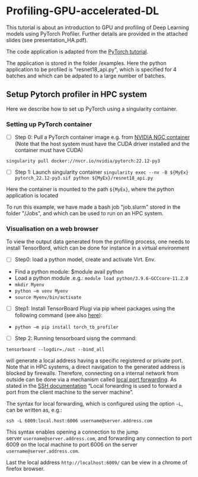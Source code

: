 # Profiling-GPU-accelerated-DL

This tutorial is about an introduction to GPU and profiling of Deep Learning models using PyTorch Profiler. Further details are provided in the attached slides (see presentation_HA.pdf).

The code application is adapted from the [PyTorch tutorial](https://pytorch.org/tutorials/intermediate/tensorboard_profiler_tutorial.html).

The application is stored in the folder /examples. Here the python application to be profiled is
"resnet18_api.py", which is specified for 4 batches and which can be adpated to a large number of batches.


## Setup Pytorch profiler in HPC system 

Here we describe how to set up PyTorch using a singularity container.

### Setting up PyTorch container

- [ ] Step 0: Pull a PyTorch container image
e.g. from [NVIDIA NGC container](https://catalog.ngc.nvidia.com/orgs/nvidia/containers/pytorch)
(Note that the host system must have the CUDA driver installed and the
container must have CUDA)

`singularity pull docker://nvcr.io/nvidia/pytorch:22.12-py3`

- [ ] Step 1: Launch singularity container
`singularity exec --nv -B ${MyEx} pytorch_22.12-py3.sif python ${MyEx}/resnet18_api.py`

Here the container is mounted to the path `${MyEx}`, where the python application is located

To run this example, we have made a bash job "job.slurm" stored in the folder "/Jobs", and which can be used to run on an HPC system.


### Visualisation on a web browser

To view the output data generated from the profiling process, one needs to install TensorBord, which can be done for instance in a virtual environment

- [ ] Step0: load a python model, create and activate Virt. Env.
- Find a python module: $module avail python
- Load a python module .e.g.: `module load python/3.9.6-GCCcore-11.2.0`
- `mkdir Myenv`
- `python –m venv Myenv`
- `source Myenv/bin/activate`

- [ ] Step1: Install TensorBoard Plugi via pip wheel packages using the following command (see also [here](https://pytorch.org/tutorials/intermediate/tensorboard_profiler_tutorial.html)):
- `python –m pip install torch_tb_profiler`

- [ ] Step 2: Running tensorboard uisng the command:

`tensorboard --logdir=./out --bind_all` 

will generate a local address having a specific registered or private port. Note that in HPC systems, a direct navigation
to the generated address is blocked by firewalls. Therefore, connecting on a internal network from outside can be done 
via a mechanism called [local port forwarding](https://www.ssh.com/academy/ssh/tunneling-example#local-forwarding). As stated in the [SSH documentation](https://www.ssh.com/academy/ssh/tunneling-example#local-forwarding) “Local forwarding is used to forward a port from the client machine to the server machine”.

The syntax for local forwarding, which is configured using the option `–L`, can be written as, e.g.:

`ssh -L 6009:local.host:6006 username@server.address.com`

This syntax enables opening a connection to the jump server `username@server.address.com`, and forwarding 
any connection to port 6009 on the local machine to port 6006 on the server `username@server.address.com`. 

Last the local address `http://localhost:6009/` can be view in a chrome of firefox browser.




